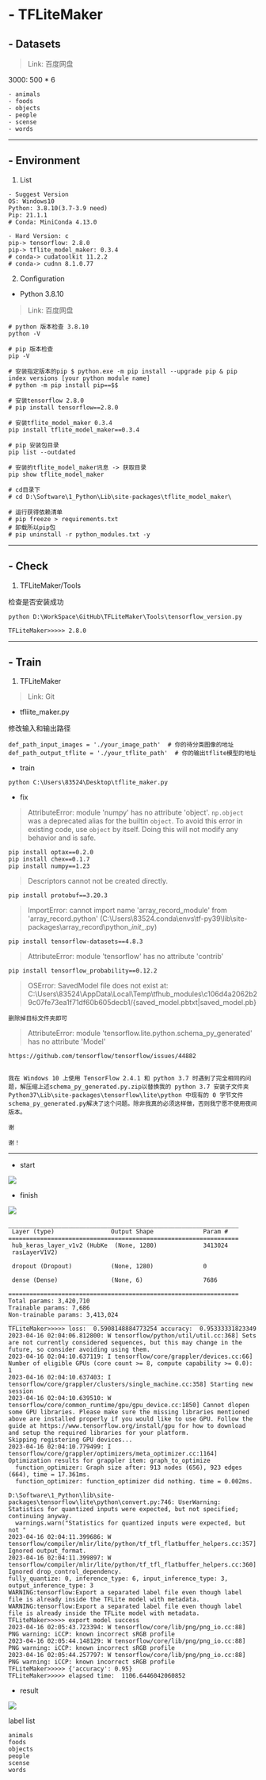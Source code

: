 # - TFLiteMaker

## - Datasets

> Link: 百度网盘

3000: 500 * 6

```
- animals
- foods
- objects
- people
- scense
- words
```

***

## - Environment

1. List

```
- Suggest Version
OS: Windows10
Python: 3.8.10(3.7-3.9 need)
Pip: 21.1.1
# Conda: MiniConda 4.13.0

- Hard Version: c
pip-> tensorflow: 2.8.0
pip-> tflite_model_maker: 0.3.4
# conda-> cudatoolkit 11.2.2
# conda-> cudnn 8.1.0.77
```

2. Configuration
- Python 3.8.10

> Link: 百度网盘

```
# python 版本检查 3.8.10
python -V 

# pip 版本检查
pip -V

# 安装指定版本的pip $ python.exe -m pip install --upgrade pip & pip index versions [your python module name]
# python -m pip install pip==$$

# 安装tensorflow 2.8.0
# pip install tensorflow==2.8.0

# 安装tflite_model_maker 0.3.4
pip install tflite_model_maker==0.3.4

# pip 安装包目录
pip list --outdated

# 安装的tflite_model_maker讯息 -> 获取目录
pip show tflite_model_maker

# cd目录下
# cd D:\Software\1_Python\Lib\site-packages\tflite_model_maker\

# 运行获得依赖清单
# pip freeze > requirements.txt
# 卸载所以pip包
# pip uninstall -r python_modules.txt -y
```

***

## - Check

1. TFLiteMaker/Tools

检查是否安装成功

```
python D:\WorkSpace\GitHub\TFLiteMaker\Tools\tensorflow_version.py

TFLiteMaker>>>>> 2.8.0
```

***

## - Train

1. TFLiteMaker

> Link: Git

- tfliite_maker.py

修改输入和输出路径

```
def_path_input_images = './your_image_path'  # 你的待分类图像的地址
def_path_output_tflite = './your_tflite_path'  # 你的输出tflite模型的地址
```

- train

```
python C:\Users\83524\Desktop\tflite_maker.py
```

- fix

> AttributeError: module 'numpy' has no attribute 'object'.
> `np.object` was a deprecated alias for the builtin `object`. To avoid this error in existing code, use `object` by itself. Doing this will not modify any behavior and is safe.

```
pip install optax==0.2.0
pip install chex==0.1.7
pip install numpy==1.23
```

> Descriptors cannot not be created directly.

```
pip install protobuf==3.20.3
```

> ImportError: cannot import name 'array_record_module' from 'array_record.python' (C:\Users\83524\.conda\envs\tf-py39\lib\site-packages\array_record\python\__init__.py)

```
pip install tensorflow-datasets==4.8.3
```

> AttributeError: module 'tensorflow' has no attribute 'contrib'

```
pip install tensorflow_probability==0.12.2
```

> OSError: SavedModel file does not exist at: C:\Users\83524\AppData\Local\Temp\tfhub_modules\c106d4a2062b29c07fe73ea1f71df60b605decb1/{saved_model.pbtxt|saved_model.pb}

```
删除掉目标文件夹即可
```

> AttributeError: module 'tensorflow.lite.python.schema_py_generated' has no attribute 'Model'

```
https://github.com/tensorflow/tensorflow/issues/44882


我在 Windows 10 上使用 TensorFlow 2.4.1 和 python 3.7 时遇到了完全相同的问题，解压缩上述schema_py_generated.py.zip以替换我的 python 3.7 安装子文件夹 Python37\Lib\site-packages\tensorflow\lite\python 中现有的 0 字节文件schema_py_generated.py解决了这个问题。除非我真的必须这样做，否则我宁愿不使用夜间版本。

谢

谢！
```



***

- start

![](1.png)

- finish

![](2.png)

```
_________________________________________________________________
 Layer (type)                Output Shape              Param #
=================================================================
 hub_keras_layer_v1v2 (HubKe  (None, 1280)             3413024
 rasLayerV1V2)

 dropout (Dropout)           (None, 1280)              0

 dense (Dense)               (None, 6)                 7686

=================================================================
Total params: 3,420,710
Trainable params: 7,686
Non-trainable params: 3,413,024
_________________________________________________________________
TFLiteMaker>>>>> loss:  0.5908148884773254 accuracy:  0.95333331823349
2023-04-16 02:04:06.812800: W tensorflow/python/util/util.cc:368] Sets are not currently considered sequences, but this may change in the future, so consider avoiding using them.
2023-04-16 02:04:10.637119: I tensorflow/core/grappler/devices.cc:66] Number of eligible GPUs (core count >= 8, compute capability >= 0.0): 1
2023-04-16 02:04:10.637403: I tensorflow/core/grappler/clusters/single_machine.cc:358] Starting new session
2023-04-16 02:04:10.639510: W tensorflow/core/common_runtime/gpu/gpu_device.cc:1850] Cannot dlopen some GPU libraries. Please make sure the missing libraries mentioned above are installed properly if you would like to use GPU. Follow the guide at https://www.tensorflow.org/install/gpu for how to download and setup the required libraries for your platform.
Skipping registering GPU devices...
2023-04-16 02:04:10.779499: I tensorflow/core/grappler/optimizers/meta_optimizer.cc:1164] Optimization results for grappler item: graph_to_optimize
  function_optimizer: Graph size after: 913 nodes (656), 923 edges (664), time = 17.361ms.
  function_optimizer: function_optimizer did nothing. time = 0.002ms.

D:\Software\1_Python\lib\site-packages\tensorflow\lite\python\convert.py:746: UserWarning: Statistics for quantized inputs were expected, but not specified; continuing anyway.
  warnings.warn("Statistics for quantized inputs were expected, but not "
2023-04-16 02:04:11.399686: W tensorflow/compiler/mlir/lite/python/tf_tfl_flatbuffer_helpers.cc:357] Ignored output_format.
2023-04-16 02:04:11.399897: W tensorflow/compiler/mlir/lite/python/tf_tfl_flatbuffer_helpers.cc:360] Ignored drop_control_dependency.
fully_quantize: 0, inference_type: 6, input_inference_type: 3, output_inference_type: 3
WARNING:tensorflow:Export a separated label file even though label file is already inside the TFLite model with metadata.
WARNING:tensorflow:Export a separated label file even though label file is already inside the TFLite model with metadata.
TFLiteMaker>>>>> export model success
2023-04-16 02:05:43.723394: W tensorflow/core/lib/png/png_io.cc:88] PNG warning: iCCP: known incorrect sRGB profile
2023-04-16 02:05:44.148129: W tensorflow/core/lib/png/png_io.cc:88] PNG warning: iCCP: known incorrect sRGB profile
2023-04-16 02:05:44.257797: W tensorflow/core/lib/png/png_io.cc:88] PNG warning: iCCP: known incorrect sRGB profile
TFLiteMaker>>>>> {'accuracy': 0.95}
TFLiteMaker>>>>> elapsed time:  1106.6446042060852
```

- result

![](3.png)

label list

```
animals
foods
objects
people
scense
words
```
